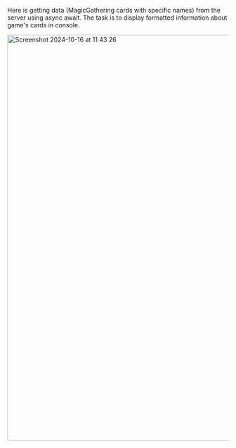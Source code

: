 Here is getting data (MagicGathering cards with specific names) from the server using async await. The task is to display formatted information about game's cards in console.

<img width="923" alt="Screenshot 2024-10-16 at 11 43 26" src="https://github.com/user-attachments/assets/7e12bbc8-c6f4-4068-be1d-fd928a44f77d">

